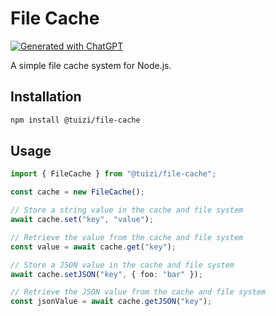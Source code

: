 # File Cache

[![Generated with ChatGPT](https://img.shields.io/badge/generated%20with-ChatGPT-blue.svg)](https://openai.com/blog/chatgpt/)

A simple file cache system for Node.js.

## Installation

```bash
npm install @tuizi/file-cache
```

## Usage

```ts
import { FileCache } from "@tuizi/file-cache";

const cache = new FileCache();

// Store a string value in the cache and file system
await cache.set("key", "value");

// Retrieve the value from the cache and file system
const value = await cache.get("key");

// Store a JSON value in the cache and file system
await cache.setJSON("key", { foo: "bar" });

// Retrieve the JSON value from the cache and file system
const jsonValue = await cache.getJSON("key");
```
